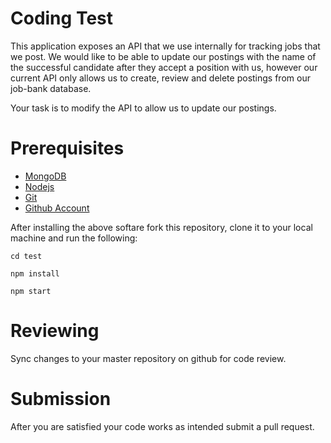 # Coding Test

This application exposes an API that we use internally for tracking jobs that we post.
We would like to be able to update our postings with the name of the successful candidate
after they accept a position with us, however our current API only allows us to create,
review and delete postings from our job-bank database.

Your task is to modify the API to allow us to update our postings.

# Prerequisites

* [MongoDB](https://www.mongodb.com/download-center?jmp=homepage#community)
* [Nodejs](https://nodejs.org/en/)
* [Git](https://git-scm.com/downloads)
* [Github Account](https://github.com/)

After installing the above softare fork this repository, clone it to your local machine and run the following:

```
cd test
```

```
npm install
```

```
npm start
```

# Reviewing

Sync changes to your master repository on github for code review.

# Submission

After you are satisfied your code works as intended submit a pull request.
